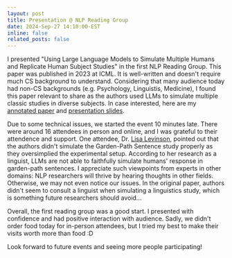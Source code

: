 ```yaml
---
layout: post
title: Presentation @ NLP Reading Group 
date: 2024-Sep-27 14:10:00-EST
inline: false
related_posts: false
---
```

I presented "Using Large Language Models to Simulate Multiple Humans and Replicate Human Subject Studies" in the first NLP Reading Group. This paper was published in 2023 at ICML. It is well-written and doesn't require much CS background to understand. Considering that many audience today had non-CS backgrounds (e.g. Psychology, Linguistis, Medicine), I found this paper relevant to share as the authors used LLMs to simulate multiple classic studies in diverse subjects. In case interested, here are my [annotated paper](https://acrobat.adobe.com/link/review?uri=urn:aaid:scds:US:d0a0c2cf-20ce-332f-830d-6f3112cd8dcb) and [presentation slides](https://umich-my.sharepoint.com/:p:/g/personal/bowenyi_umich_edu/EW0MT4K9wmtOgDQEaiNViX8Bs4n5wRD4GCa6SnhxbIyOLA?e=0wHb5f).

Due to some technical issues, we started the event 10 minutes late. There were around 16 attendees in person and online, and I was grateful to their attendence and support. One attendee, Dr. [Lisa Levinson](https://lisalevinson.github.io/), pointed out that the authors didn't simulate the Garden-Path Sentence study properly as they oversimplied the experimental setup. According to her research as a linguist, LLMs are not able to faithfully simulate humans' response in garden-path sentences. I appreciate such viewpoints from experts in other domains: NLP researchers will thrive by hearing thoughts in other fields. Otherwise, we may not even notice our issues. In the original paper, authors didn't seem to consult a linguist when simulating a linguistics study, which is something future researchers should avoid...

Overall, the first reading group was a good start. I presented with confidence and had positive interaction with audience. Sadly, we didn't order food today for in-person attendees, but I tried my best to make their visits worth more than food :D 

Look forward to future events and seeing more people participating!       

           
   